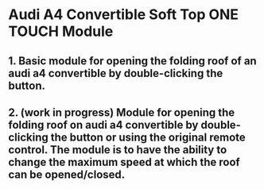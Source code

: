 # Audi A4 Convertible Soft Top ONE TOUCH Module
## 1. Basic module for opening the folding roof of an audi a4 convertible by double-clicking the button.

## 2. (work in progress) Module for opening the folding roof on audi a4 convertible by double-clicking the button or using the original remote control. The module is to have the ability to change the maximum speed at which the roof can be opened/closed. 
